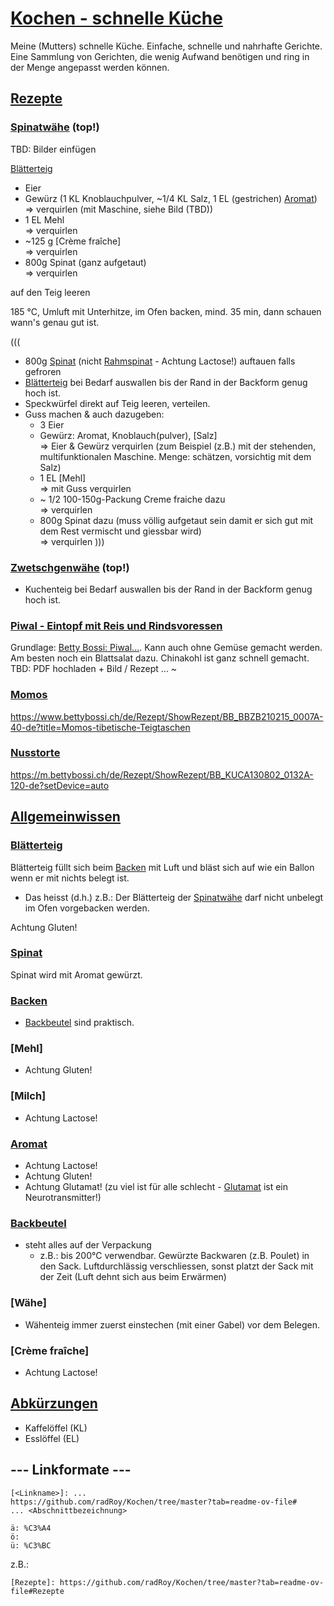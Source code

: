 # [Kochen - schnelle Küche]
Meine (Mutters) schnelle Küche. Einfache, schnelle und nahrhafte Gerichte. Eine Sammlung von Gerichten, die wenig Aufwand benötigen und ring in der Menge angepasst werden können.

## [Rezepte]

### [Spinatwähe] (top!)

TBD: Bilder einfügen

[Blätterteig]

- Eier
- Gewürz (1 KL Knoblauchpulver, ~1/4 KL Salz, 1 EL (gestrichen) [Aromat])  
=> verquirlen (mit Maschine, siehe Bild (TBD))
- 1 EL Mehl  
=> verquirlen
- ~125 g [Crème fraîche]  
=> verquirlen
- 800g Spinat (ganz aufgetaut)  
=> verquirlen

auf den Teig leeren

185 °C, Umluft mit Unterhitze, im Ofen backen, mind. 35 min, dann schauen wann's genau gut ist.

(((
- 800g [Spinat] (nicht [Rahmspinat] - Achtung Lactose!) auftauen falls gefroren
- [Blätterteig] bei Bedarf auswallen bis der Rand in der Backform genug hoch ist.
- Speckwürfel direkt auf Teig leeren, verteilen.
- Guss machen & auch dazugeben:
  - 3 Eier
  - Gewürz: Aromat, Knoblauch(pulver), [Salz]  
  => Eier & Gewürz verquirlen (zum Beispiel (z.B.) mit der stehenden, multifunktionalen Maschine. Menge: schätzen, vorsichtig mit dem Salz)
  - 1 EL [Mehl]  
  => mit Guss verquirlen
  - ~ 1/2 100-150g-Packung Creme fraiche dazu  
  => verquirlen
  - 800g Spinat dazu (muss völlig aufgetaut sein damit er sich gut mit dem Rest vermischt und giessbar wird)  
  => verquirlen
)))

### [Zwetschgenwähe] (top!)

- Kuchenteig bei Bedarf auswallen bis der Rand in der Backform genug hoch ist.

### [Piwal - Eintopf mit Reis und Rindsvoressen][Piwal]
Grundlage: [Betty Bossi: Piwal...](https://ww2.bettybossi.ch/de/Rezept/ShowRezept/BB_BBZF110615_0010A-40-de?title=Reispfanne&list=c%3d%26f%3d-pilaw&ps=6). Kann auch ohne Gemüse gemacht werden. Am besten noch ein Blattsalat dazu. Chinakohl ist ganz schnell gemacht.  
TBD: PDF hochladen + Bild / Rezept ... ~

### [Momos]

<https://www.bettybossi.ch/de/Rezept/ShowRezept/BB_BBZB210215_0007A-40-de?title=Momos-tibetische-Teigtaschen>

### [Nusstorte]

<https://m.bettybossi.ch/de/Rezept/ShowRezept/BB_KUCA130802_0132A-120-de?setDevice=auto>

## [Allgemeinwissen]

### [Blätterteig]
Blätterteig füllt sich beim [Backen] mit Luft und bläst sich auf wie ein Ballon wenn er mit nichts belegt ist.  
- Das heisst (d.h.) z.B.: Der Blätterteig der [Spinatwähe] darf nicht unbelegt im Ofen vorgebacken werden.

Achtung Gluten!

### [Spinat]
Spinat wird mit Aromat gewürzt.

### [Backen]
- [Backbeutel] sind praktisch.

### [Mehl]
- Achtung Gluten!

### [Milch]
- Achtung Lactose!

### [Aromat]
- Achtung Lactose!
- Achtung Gluten!
- Achtung Glutamat! (zu viel ist für alle schlecht - [Glutamat](https://de.wikipedia.org/wiki/Glutamins%C3%A4ure) ist ein Neurotransmitter!)

### [Backbeutel]
- steht alles auf der Verpackung
  - z.B.: bis 200°C verwendbar. Gewürzte Backwaren (z.B. Poulet) in den Sack. Luftdurchlässig verschliessen, sonst platzt der Sack mit der Zeit (Luft dehnt sich aus beim Erwärmen)

### [Wähe]
- Wähenteig immer zuerst einstechen (mit einer Gabel) vor dem Belegen.

### [Crème fraîche]
- Achtung Lactose!

## [Abkürzungen]
- Kaffelöffel (KL)
- Esslöffel (EL)

## --- Linkformate ---

```
[<Linkname>]: ...
https://github.com/radRoy/Kochen/tree/master?tab=readme-ov-file#
... <Abschnittbezeichnung>

ä: %C3%A4
ö: 
ü: %C3%BC
```
z.B.:
```
[Rezepte]: https://github.com/radRoy/Kochen/tree/master?tab=readme-ov-file#Rezepte
```

[Kochen - schnelle Küche]: https://github.com/radRoy/Kochen/tree/master?tab=readme-ov-file#kochen---schnelle-k%C3%BCche
[Rezepte]:                 https://github.com/radRoy/Kochen/tree/master?tab=readme-ov-file#Rezepte
[Spinatwähe]:              https://github.com/radRoy/Kochen/tree/master?tab=readme-ov-file#spinatw%C3%A4he
[Zwetschgenwähe]:          https://github.com/radRoy/Kochen/tree/master?tab=readme-ov-file#zwetschgenw%C3%A4he
[Piwal]:                   https://github.com/radRoy/Kochen/tree/master?tab=readme-ov-file#piwal---eintopf-mit-reis-und-rindsvoressen
[Spinatwähe]:              https://github.com/radRoy/Kochen/tree/master?tab=readme-ov-file#momos
[Allgemeinwissen]:         https://github.com/radRoy/Kochen/tree/master?tab=readme-ov-file#Allgemeinwissen
[Blätterteig]:             https://github.com/radRoy/Kochen/tree/master?tab=readme-ov-file#Bl%C3%A4tterteig
[Spinat]:                  https://github.com/radRoy/Kochen/tree/master?tab=readme-ov-file#Spinat
[Backen]:                  https://github.com/radRoy/Kochen/tree/master?tab=readme-ov-file#Backen
[Rahmspinat]:              https://github.com/radRoy/Kochen/tree/master?tab=readme-ov-file#Rahmspinat
[Aromat]:                  https://github.com/radRoy/Kochen/tree/master?tab=readme-ov-file#Aromat
[Backbeutel]:              https://github.com/radRoy/Kochen/tree/master?tab=readme-ov-file#Backbeutel
[Abkürzungen]:             https://github.com/radRoy/Kochen/tree/master?tab=readme-ov-file#Abk%C3%BCrzungen
[momos]:                   https://github.com/radRoy/Kochen/tree/master?tab=readme-ov-file#Momos
[nusstorte]:               https://github.com/radRoy/Kochen/tree/master?tab=readme-ov-file#Nusstorte
